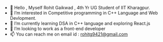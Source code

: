 - 👋 Hello , Myself Rohit Gaikwad , 4th Yr UG Student of IIT Kharagpur.
- 👀 I’m interested in Competitive programming in C++ Language and Web Devlopment.
- 🌱 I’m currently learning DSA in C++ language and exploring React.js
- 💞️ I’m looking to work as a front-end developer
- 📫 You can reach me on email id : rohitg9421@gmail.com

<!---
Rohit9324/Rohit9324 is a ✨ special ✨ repository because its `README.md` (this file) appears on your GitHub profile.
You can click the Preview link to take a look at your changes.
--->
